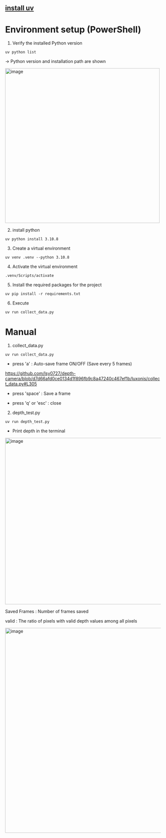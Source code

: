 ## [install uv](https://github.com/lsy0727/uv_setting)

# Environment setup (PowerShell)

1. Verify the installed Python version
```
uv python list
```
-> Python version and installation path are shown

<img width="500" height="500" alt="image" src="https://github.com/user-attachments/assets/01a41a52-bb14-4729-b02d-c4d7b182b16f" />

2. install python
```
uv python install 3.10.8
```

3. Create a virtual environment
```
uv venv .venv --python 3.10.8
```

4. Activate the virtual environment
```
.venv/Scripts/activate
```

5. Install the required packages for the project
```
uv pip install -r requirements.txt
```

6. Execute
```
uv run collect_data.py
```


# Manual

1. collect_data.py
```
uv run collect_data.py
```
- press 'a' : Auto-save frame ON/OFF (Save every 5 frames)

https://github.com/lsy0727/depth-camera/blob/d7d66afd0ce0134d1f896fb9c8a47240c467ef1b/luxonis/collect_data.py#L305

- press 'space' : Save a frame

- press 'q' or 'esc' : close


2. depth_test.py
```
uv run depth_test.py
```
- Print depth in the terminal

<img width="1628" height="538" alt="image" src="https://github.com/user-attachments/assets/bcaa7bf0-f9c1-4420-a9e3-bbf609deb198" />

Saved Frames : Number of frames saved

valid : The ratio of pixels with valid depth values among all pixels

<img width="729" height="662" alt="image" src="https://github.com/user-attachments/assets/40e39f99-0d82-4982-86e9-029623b5761e" />

